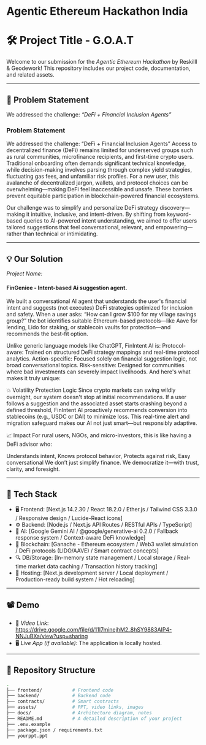 # Agentic Ethereum Hackathon India

# 🛠 Project Title - G.O.A.T

Welcome to our submission for the *Agentic Ethereum Hackathon* by Reskilll & Geodework! This repository includes our project code, documentation, and related assets.

---

## 📌 Problem Statement

We addressed the challenge: *“DeFi + Financial Inclusion Agents”*  
### Problem Statement
We addressed the challenge: “DeFi + Financial Inclusion Agents” Access to decentralized finance (DeFi) remains limited for underserved groups such as rural communities, microfinance recipients, and first-time crypto users. Traditional onboarding often demands significant technical knowledge, while decision-making involves parsing through complex yield strategies, fluctuating gas fees, and unfamiliar risk profiles. For a new user, this avalanche of decentralized jargon, wallets, and protocol choices can be overwhelming—making DeFi feel inaccessible and unsafe. These barriers prevent equitable participation in blockchain-powered financial ecosystems.

Our challenge was to simplify and personalize DeFi strategy discovery—making it intuitive, inclusive, and intent-driven. By shifting from keyword-based queries to AI-powered intent understanding, we aimed to offer users tailored suggestions that feel conversational, relevant, and empowering—rather than technical or intimidating.

---

## 💡 Our Solution

*Project Name:* 
#### FinGeniee - Intent-based Ai suggestion agent. 

We built a conversational AI agent that understands the user's financial intent and suggests (not executes) DeFi strategies optimized for inclusion and safety. When a user asks: “How can I grow $100 for my village savings group?” the bot identifies suitable Ethereum-based protocols—like Aave for lending, Lido for staking, or stablecoin vaults for protection—and recommends the best-fit option.

Unlike generic language models like ChatGPT, FinIntent AI is:
Protocol-aware: Trained on structured DeFi strategy mappings and real-time protocol analytics.
Action-specific: Focused solely on financial suggestion logic, not broad conversational topics.
Risk-sensitive: Designed for communities where bad investments can severely impact livelihoods.
And here's what makes it truly unique:

💥 Volatility Protection Logic Since crypto markets can swing wildly overnight, our system doesn't stop at initial recommendations. If a user follows a suggestion and the associated asset starts crashing beyond a defined threshold, FinIntent AI proactively recommends conversion into stablecoins (e.g., USDC or DAI) to minimize loss. This real-time alert and migration safeguard makes our AI not just smart—but responsibly adaptive.

📈 Impact For rural users, NGOs, and micro-investors, this is like having a DeFi advisor who:

Understands intent, Knows protocol behavior, Protects against risk, Easy conversational
We don’t just simplify finance. We democratize it—with trust, clarity, and foresight.

---

## 🧱 Tech Stack

- 🖥 Frontend: [Next.js 14.2.30 / React 18.2.0 / Ether.js / Tailwind CSS 3.3.0 / Responsive design / Lucide-React icons]
- ⚙ Backend: [Node.js / Next.js API Routes / RESTful APIs / TypeScript]
- 🧠 AI: [Google Gemini AI / @google/generative-ai 0.2.0 / Fallback response system / Context-aware DeFi knowledge]
- 🔗 Blockchain: [Ganache - Ethereum ecosystem / Web3 wallet simulation / DeFi protocols (LIDO/AAVE) / Smart contract concepts]
- 🔍 DB/Storage: [In-memory state management / Local storage / Real-time market data caching / Transaction history tracking]
- 🚀 Hosting: [Next.js development server / Local deployment / Production-ready build system / Hot reloading]

---

## 📽 Demo

- 🎥 *Video Link*: https://drive.google.com/file/d/11I7minejhM2_8hSY9883AIP4-NNJuBXa/view?usp=sharing
- 🖥 *Live App (if available)*: The application is locally hosted.

---

## 📂 Repository Structure

```bash
.
├── frontend/           # Frontend code
├── backend/            # Backend code
├── contracts/          # Smart contracts
├── assets/             # PPT, video links, images
├── docs/               # Architecture diagram, notes
├── README.md           # A detailed description of your project
├── .env.example
├── package.json / requirements.txt
├── yourppt.ppt
